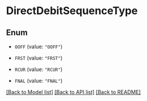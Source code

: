 # DirectDebitSequenceType

## Enum


* `OOFF` (value: `"OOFF"`)

* `FRST` (value: `"FRST"`)

* `RCUR` (value: `"RCUR"`)

* `FNAL` (value: `"FNAL"`)


[[Back to Model list]](../README.md#documentation-for-models) [[Back to API list]](../README.md#documentation-for-api-endpoints) [[Back to README]](../README.md)


